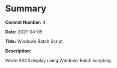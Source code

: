 # Summary

**Commit Number:** 4

**Date:** 2021-04-05

**Title:** Windows Batch Script

**Description:**

Wrote ASCII display using Windows Batch scripting.